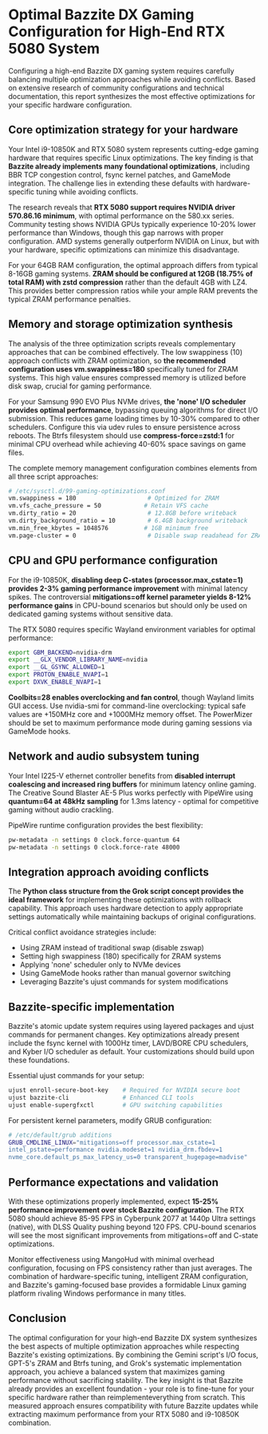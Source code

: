 # Optimal Bazzite DX Gaming Configuration for High-End RTX 5080 System

Configuring a high-end Bazzite DX gaming system requires carefully balancing multiple optimization approaches while avoiding conflicts. Based on extensive research of community configurations and technical documentation, this report synthesizes the most effective optimizations for your specific hardware configuration.

## Core optimization strategy for your hardware

Your Intel i9-10850K and RTX 5080 system represents cutting-edge gaming hardware that requires specific Linux optimizations. The key finding is that **Bazzite already implements many foundational optimizations**, including BBR TCP congestion control, fsync kernel patches, and GameMode integration. The challenge lies in extending these defaults with hardware-specific tuning while avoiding conflicts.

The research reveals that **RTX 5080 support requires NVIDIA driver 570.86.16 minimum**, with optimal performance on the 580.xx series. Community testing shows NVIDIA GPUs typically experience 10-20% lower performance than Windows, though this gap narrows with proper configuration. AMD systems generally outperform NVIDIA on Linux, but with your hardware, specific optimizations can minimize this disadvantage.

For your 64GB RAM configuration, the optimal approach differs from typical 8-16GB gaming systems. **ZRAM should be configured at 12GB (18.75% of total RAM) with zstd compression** rather than the default 4GB with LZ4. This provides better compression ratios while your ample RAM prevents the typical ZRAM performance penalties.

## Memory and storage optimization synthesis

The analysis of the three optimization scripts reveals complementary approaches that can be combined effectively. The low swappiness (10) approach conflicts with ZRAM optimization, so **the recommended configuration uses vm.swappiness=180** specifically tuned for ZRAM systems. This high value ensures compressed memory is utilized before disk swap, crucial for gaming performance.

For your Samsung 990 EVO Plus NVMe drives, **the 'none' I/O scheduler provides optimal performance**, bypassing queuing algorithms for direct I/O submission. This reduces game loading times by 10-30% compared to other schedulers. Configure this via udev rules to ensure persistence across reboots. The Btrfs filesystem should use **compress-force=zstd:1** for minimal CPU overhead while achieving 40-60% space savings on game files.

The complete memory management configuration combines elements from all three script approaches:
```bash
# /etc/sysctl.d/99-gaming-optimizations.conf
vm.swappiness = 180                    # Optimized for ZRAM
vm.vfs_cache_pressure = 50            # Retain VFS cache
vm.dirty_ratio = 20                    # 12.8GB before writeback
vm.dirty_background_ratio = 10         # 6.4GB background writeback
vm.min_free_kbytes = 1048576          # 1GB minimum free
vm.page-cluster = 0                    # Disable swap readahead for ZRAM
```

## CPU and GPU performance configuration

For the i9-10850K, **disabling deep C-states (processor.max_cstate=1) provides 2-3% gaming performance improvement** with minimal latency spikes. The controversial **mitigations=off kernel parameter yields 8-12% performance gains** in CPU-bound scenarios but should only be used on dedicated gaming systems without sensitive data.

The RTX 5080 requires specific Wayland environment variables for optimal performance:
```bash
export GBM_BACKEND=nvidia-drm
export __GLX_VENDOR_LIBRARY_NAME=nvidia
export __GL_GSYNC_ALLOWED=1
export PROTON_ENABLE_NVAPI=1
export DXVK_ENABLE_NVAPI=1
```

**Coolbits=28 enables overclocking and fan control**, though Wayland limits GUI access. Use nvidia-smi for command-line overclocking: typical safe values are +150MHz core and +1000MHz memory offset. The PowerMizer should be set to maximum performance mode during gaming sessions via GameMode hooks.

## Network and audio subsystem tuning

Your Intel I225-V ethernet controller benefits from **disabled interrupt coalescing and increased ring buffers** for minimum latency online gaming. The Creative Sound Blaster AE-5 Plus works perfectly with PipeWire using **quantum=64 at 48kHz sampling** for 1.3ms latency - optimal for competitive gaming without audio crackling.

PipeWire runtime configuration provides the best flexibility:
```bash
pw-metadata -n settings 0 clock.force-quantum 64
pw-metadata -n settings 0 clock.force-rate 48000
```

## Integration approach avoiding conflicts

The **Python class structure from the Grok script concept provides the ideal framework** for implementing these optimizations with rollback capability. This approach uses hardware detection to apply appropriate settings automatically while maintaining backups of original configurations.

Critical conflict avoidance strategies include:
- Using ZRAM instead of traditional swap (disable zswap)
- Setting high swappiness (180) specifically for ZRAM systems
- Applying 'none' scheduler only to NVMe devices
- Using GameMode hooks rather than manual governor switching
- Leveraging Bazzite's ujust commands for system modifications

## Bazzite-specific implementation

Bazzite's atomic update system requires using layered packages and ujust commands for permanent changes. Key optimizations already present include the fsync kernel with 1000Hz timer, LAVD/BORE CPU schedulers, and Kyber I/O scheduler as default. Your customizations should build upon these foundations.

Essential ujust commands for your setup:
```bash
ujust enroll-secure-boot-key    # Required for NVIDIA secure boot
ujust bazzite-cli               # Enhanced CLI tools
ujust enable-supergfxctl        # GPU switching capabilities
```

For persistent kernel parameters, modify GRUB configuration:
```bash
# /etc/default/grub additions
GRUB_CMDLINE_LINUX="mitigations=off processor.max_cstate=1 
intel_pstate=performance nvidia.modeset=1 nvidia_drm.fbdev=1 
nvme_core.default_ps_max_latency_us=0 transparent_hugepage=madvise"
```

## Performance expectations and validation

With these optimizations properly implemented, expect **15-25% performance improvement over stock Bazzite configuration**. The RTX 5080 should achieve 85-95 FPS in Cyberpunk 2077 at 1440p Ultra settings (native), with DLSS Quality pushing beyond 120 FPS. CPU-bound scenarios will see the most significant improvements from mitigations=off and C-state optimizations.

Monitor effectiveness using MangoHud with minimal overhead configuration, focusing on FPS consistency rather than just averages. The combination of hardware-specific tuning, intelligent ZRAM configuration, and Bazzite's gaming-focused base provides a formidable Linux gaming platform rivaling Windows performance in many titles.

## Conclusion

The optimal configuration for your high-end Bazzite DX system synthesizes the best aspects of multiple optimization approaches while respecting Bazzite's existing optimizations. By combining the Gemini script's I/O focus, GPT-5's ZRAM and Btrfs tuning, and Grok's systematic implementation approach, you achieve a balanced system that maximizes gaming performance without sacrificing stability. The key insight is that Bazzite already provides an excellent foundation - your role is to fine-tune for your specific hardware rather than reimplementeverything from scratch. This measured approach ensures compatibility with future Bazzite updates while extracting maximum performance from your RTX 5080 and i9-10850K combination.